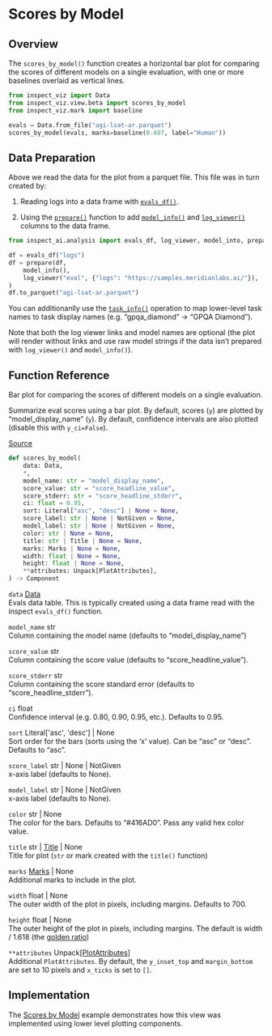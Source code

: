 # Scores by Model


## Overview

The `scores_by_model()` function creates a horizontal bar plot for
comparing the scores of different models on a single evaluation, with
one or more baselines overlaid as vertical lines.

``` python
from inspect_viz import Data
from inspect_viz.view.beta import scores_by_model
from inspect_viz.mark import baseline

evals = Data.from_file("agi-lsat-ar.parquet")
scores_by_model(evals, marks=baseline(0.697, label="Human"))
```

## Data Preparation

Above we read the data for the plot from a parquet file. This file was
in turn created by:

1.  Reading logs into a data frame with
    [`evals_df()`](https://inspect.aisi.org.uk/reference/inspect_ai.analysis.html#evals_df).

2.  Using the
    [`prepare()`](https://inspect.aisi.org.uk/reference/inspect_ai.analysis.html#prepare)
    function to add
    [`model_info()`](https://inspect.aisi.org.uk/reference/inspect_ai.analysis.html#model_info)
    and
    [`log_viewer()`](https://inspect.aisi.org.uk/reference/inspect_ai.analysis.html#model_info)
    columns to the data frame.

``` python
from inspect_ai.analysis import evals_df, log_viewer, model_into, prepare

df = evals_df("logs")
df = prepare(df, 
    model_info(),
    log_viewer("eval", {"logs": "https://samples.meridianlabs.ai/"}),
)
df.to_parquet("agi-lsat-ar.parquet")
```

You can additionanlly use the
[`task_info()`](https://inspect.aisi.org.uk/reference/inspect_ai.analysis.html#task_info)
operation to map lower-level task names to task display names
(e.g. “gpqa_diamond” -\> “GPQA Diamond”).

Note that both the log viewer links and model names are optional (the
plot will render without links and use raw model strings if the data
isn’t prepared with `log_viewer()` and `model_info()`).

## Function Reference

Bar plot for comparing the scores of different models on a single
evaluation.

Summarize eval scores using a bar plot. By default, scores (`y`) are
plotted by “model_display_name” (`y`). By default, confidence intervals
are also plotted (disable this with `y_ci=False`).

[Source](https://github.com/meridianlabs-ai/inspect_viz/blob/b9cec35f6737fc6370449c21698040b41718d44c/src/inspect_viz/view/beta/_scores_by_model.py#L16)

``` python
def scores_by_model(
    data: Data,
    *,
    model_name: str = "model_display_name",
    score_value: str = "score_headline_value",
    score_stderr: str = "score_headline_stderr",
    ci: float = 0.95,
    sort: Literal["asc", "desc"] | None = None,
    score_label: str | None | NotGiven = None,
    model_label: str | None | NotGiven = None,
    color: str | None = None,
    title: str | Title | None = None,
    marks: Marks | None = None,
    width: float | None = None,
    height: float | None = None,
    **attributes: Unpack[PlotAttributes],
) -> Component
```

`data` [Data](reference/inspect_viz.qmd#data)  
Evals data table. This is typically created using a data frame read with
the inspect `evals_df()` function.

`model_name` str  
Column containing the model name (defaults to “model_display_name”)

`score_value` str  
Column containing the score value (defaults to “score_headline_value”).

`score_stderr` str  
Column containing the score standard error (defaults to
“score_headline_stderr”).

`ci` float  
Confidence interval (e.g. 0.80, 0.90, 0.95, etc.). Defaults to 0.95.

`sort` Literal\['asc', 'desc'\] \| None  
Sort order for the bars (sorts using the ‘x’ value). Can be “asc” or
“desc”. Defaults to “asc”.

`score_label` str \| None \| NotGiven  
x-axis label (defaults to None).

`model_label` str \| None \| NotGiven  
x-axis label (defaults to None).

`color` str \| None  
The color for the bars. Defaults to “\#416AD0”. Pass any valid hex color
value.

`title` str \| [Title](reference/inspect_viz.mark.qmd#title) \| None  
Title for plot (`str` or mark created with the `title()` function)

`marks` [Marks](reference/inspect_viz.mark.qmd#marks) \| None  
Additional marks to include in the plot.

`width` float \| None  
The outer width of the plot in pixels, including margins. Defaults to
700.

`height` float \| None  
The outer height of the plot in pixels, including margins. The default
is width / 1.618 (the [golden
ratio](https://en.wikipedia.org/wiki/Golden_ratio))

`**attributes` Unpack\[[PlotAttributes](reference/inspect_viz.plot.qmd#plotattributes)\]  
Additional `PlotAttributes`. By default, the `y_inset_top` and
`margin_bottom` are set to 10 pixels and `x_ticks` is set to `[]`.

## Implementation

The [Scores by Model](examples/inspect/scores-by-model/index.qmd)
example demonstrates how this view was implemented using lower level
plotting components.
